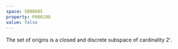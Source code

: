 ```yaml
---
space: S000085
property: P000198
value: false
---
```

The set of origins is a closed and discrete subspace of cardinality $2^\mathfrak c$.
